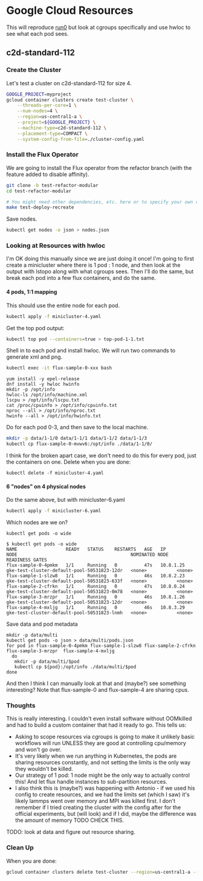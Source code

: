 # Google Cloud Resources

This will reproduce [run0](../run0) but look at cgroups specifically and use hwloc
to see what each pod sees.

## c2d-standard-112

### Create the Cluster

Let's test a cluster on c2d-standard-112 for size 4.

```bash
GOOGLE_PROJECT=myproject
gcloud container clusters create test-cluster \
    --threads-per-core=1 \
    --num-nodes=4 \
    --region=us-central1-a \
    --project=${GOOGLE_PROJECT} \
    --machine-type=c2d-standard-112 \
    --placement-type=COMPACT \
    --system-config-from-file=./cluster-config.yaml
```

### Install the Flux Operator

We are going to install the Flux operator from the refactor branch (with the feature added to disable affinity).

```bash
git clone -b test-refactor-modular 
cd test-refactor-modular

# You might need other dependencies, etc. here or to specify your own registry you can push to.
make test-deploy-recreate
```

Save nodes.

```bash
kubectl get nodes -o json > nodes.json
```

### Looking at Resources with hwloc

I'm OK doing this manually since we are just doing it once! I'm going to first create a minicluster where there is 1 pod : 1 node, and then look at the output with lstopo along with what cgroups sees. Then I'll do the same, but break each pod into a few flux containers, and do the same.

#### 4 pods, 1:1 mapping

This should use the entire node for each pod.

```bash
kubectl apply -f minicluster-4.yaml
```

Get the top pod output:

```bash
kubectl top pod --containers=true > top-pod-1-1.txt
```

Shell in to each pod and install hwloc. We will run two commands to generate xml and png.

```bash
kubectl exec -it flux-sample-0-xxx bash
```
```console
yum install -y epel-release
dnf install -y hwloc hwinfo
mkdir -p /opt/info
hwloc-ls /opt/info/machine.xml
lscpu > /opt/info/lscpu.txt
cat /proc/cpuinfo > /opt/info/cpuinfo.txt
nproc --all > /opt/info/nproc.txt
hwinfo --all > /opt/info/hwinfo.txt
```

Do for each pod 0-3, and then save to the local machine.

```bash
mkdir -p data/1-1/0 data/1-1/1 data/1-1/2 data/1-1/3
kubectl cp flux-sample-0-mvwv6:/opt/info ./data/1-1/0/
```

I think for the broken apart case, we don't need to do this for every pod, just the containers on one. Delete when you are done:

```
kubectl delete -f minicluster-4.yaml
```

#### 6 "nodes" on 4 physical nodes

Do the same above, but with minicluster-6.yaml

```bash
kubectl apply -f minicluster-6.yaml
```

Which nodes are we on?

```
kubectl get pods -o wide
```
```
$ kubectl get pods -o wide
NAME                  READY   STATUS    RESTARTS   AGE   IP          NODE                                          NOMINATED NODE   READINESS GATES
flux-sample-0-4pmkm   1/1     Running   0          47s   10.8.1.25   gke-test-cluster-default-pool-50531823-12dr   <none>           <none>
flux-sample-1-slzw8   1/1     Running   0          46s   10.8.2.23   gke-test-cluster-default-pool-50531823-633f   <none>           <none>
flux-sample-2-cfrkn   1/1     Running   0          47s   10.8.0.24   gke-test-cluster-default-pool-50531823-0m78   <none>           <none>
flux-sample-3-mrzpr   1/1     Running   0          46s   10.8.1.26   gke-test-cluster-default-pool-50531823-12dr   <none>           <none>
flux-sample-4-mxljg   1/1     Running   0          46s   10.8.3.29   gke-test-cluster-default-pool-50531823-lnmh   <none>           <none>
```

Save data and pod metadata

```
mkdir -p data/multi
kubectl get pods -o json > data/multi/pods.json
for pod in flux-sample-0-4pmkm flux-sample-1-slzw8 flux-sample-2-cfrkn flux-sample-3-mrzpr  flux-sample-4-mxljg
  do
   mkdir -p data/multi/$pod
   kubectl cp ${pod}:/opt/info ./data/multi/$pod
done
```

And then I think I can manually look at that and (maybe?) see something interesting?
Note that flux-sample-0 and flux-sample-4 are sharing cpus.

### Thoughts

This is really interesting. I couldn't even install software without OOMkilled and had to build a custom container that had it ready to go.
This tells us:

- Asking to scope resources via cgroups is going to make it unlikely basic workflows will run UNLESS they are good at controlling cpu/memory and won't go over.
- It's very likely when we run anything in Kubernetes, the pods are sharing resources constantly, and not setting the limits is the only way they wouldn't be killed.
- Our strategy of 1 pod: 1 node might be the only way to actually control this! And let flux handle instances to sub-partition resources.
- I also think this is (maybe?) was happening with Antonio - if we used his config to create resources, and we had the limits set (which I saw) it's likely lammps went over memory and MPI was killed first. I don't remember if I tried creating the cluster with the config after for the official experiments, but (will look) and if I did, maybe the difference was the amount of memory TODO CHECK THIS.

TODO: look at data and figure out resource sharing.

### Clean Up

When you are done:

```bash
gcloud container clusters delete test-cluster --region=us-central1-a --quiet
```
